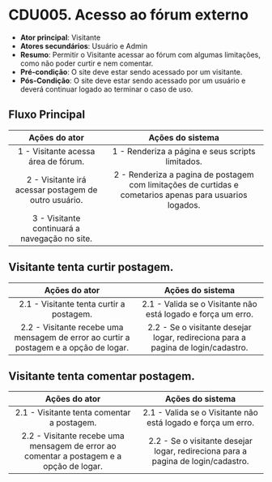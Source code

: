 # CDU005. Acesso ao fórum externo 

- **Ator principal**: Visitante
- **Atores secundários**: Usuário	e Admin
- **Resumo**: Permitir o Visitante acessar ao fórum com algumas limitações, como não poder curtir e nem comentar.
- **Pré-condição**: O site deve estar sendo acessado por um visitante.
- **Pós-Condição**: O site deve estar sendo acessado por um usuário e deverá continuar logado ao terminar o caso de uso.

## Fluxo Principal
| Ações do ator | Ações do sistema |
| :-----------------: | :-----------------: | 
| 1 - Visitante acessa área de fórum. | 1 - Renderiza a página e seus scripts limitados. |  
| 2 - Visitante irá acessar postagem de outro usuário. | 2 - Renderiza a pagina de postagem com limitações de curtidas e cometarios apenas para usuarios logados. | 
| 3 - Visitante continuará a navegação no site. |  |

## Visitante tenta curtir postagem.
| Ações do ator | Ações do sistema |
| :-----------------: |:-----------------: | 
| 2.1 - Visitante tenta curtir a postagem. | 2.1 - Valida se o Visitante não está logado e força um erro. |  
| 2.2 - Visitante recebe uma mensagem de error ao curtir a postagem e a opção de logar. | 2.2 - Se o visitante desejar logar, redireciona para a pagina de login/cadastro. |

## Visitante tenta comentar postagem.
| Ações do ator | Ações do sistema |
| :-----------------: |:-----------------: | 
| 2.1 - Visitante tenta comentar a postagem. | 2.1 - Valida se o Visitante não está logado e força um erro. |  
| 2.2 - Visitante recebe uma mensagem de error ao comentar a postagem e a opção de logar. | 2.2 - Se o visitante desejar logar, redireciona para a pagina de login/cadastro. |
